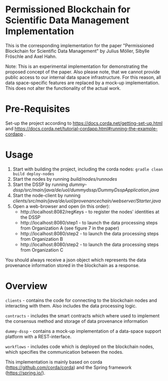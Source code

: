 # Permissioned Blockchain for Scientific Data Management Implementation

This is the corresponding implementation for the paper "Permissioned Blockchain for Scientific Data Management" by Julius
Möller, Sibylle Fröschle and Axel Hahn.

Note: This is an experimental implementation for demonstrating the proposed concept of the paper. Also please note, that 
we cannot provide public access to our internal data space infrastructure. For this reason, all data space-specific 
features are replaced by a mock-up implementation. This does not alter the functionality of the actual work.

# Pre-Requisites

Set-up the project according to https://docs.corda.net/getting-set-up.html and https://docs.corda.net/tutorial-cordapp.html#running-the-example-cordapp .

# Usage
1. Start with building the project, including the corda nodes: ``gradle clean build deploy-nodes``
2. Start the nodes by running _build/nodes/runnodes_
3. Start the DSSP by running _dummy-dssp/src/main/java/de/uol/dummydssp/DummyDsspApplication.java_
4. Start the node-client by running _clients/src/main/java/de/uol/provenancechain/webserver/Starter.java_
5. Open a web-browser and open (in this order):
    - http://localhost:8082/regKeys - to register the nodes' identities at the DSSP
    - http://localhost:8080/step1 - to launch the data processing steps from Organization A (see figure 7 in the paper)
    - http://localhost:8080/step2 - to launch the data processing steps from Organization B
    - http://localhost:8080/step2 - to launch the data processing steps from Organization C
    
You should always receive a json object which represents the data provenance information stored in the blockchain as a response.

# Overview
``clients`` - contains the code for connecting to the blockchain nodes and interacting with them. Also includes the data processing logic.

``contracts`` - includes the smart contracts which where used to implement the consensus method and storage of data provenance information

``dummy-dssp`` - contains a mock-up implementation of a data-space support platform with a REST-interface.

``workflows`` - includes code which is deployed on the blockchain nodes, which specifies the communication between the nodes.

This implementation is mainly based on corda (https://github.com/corda/corda) and the Spring framework (https://spring.io/).